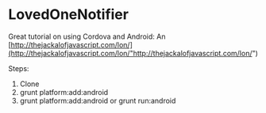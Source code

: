 LovedOneNotifier
================
Great tutorial on using Cordova and Android:
An [http://thejackalofjavascript.com/lon/](http://thejackalofjavascript.com/lon/"http://thejackalofjavascript.com/lon/")


Steps:
1. Clone
1. grunt platform:add:android
1. grunt platform:add:android or grunt run:android